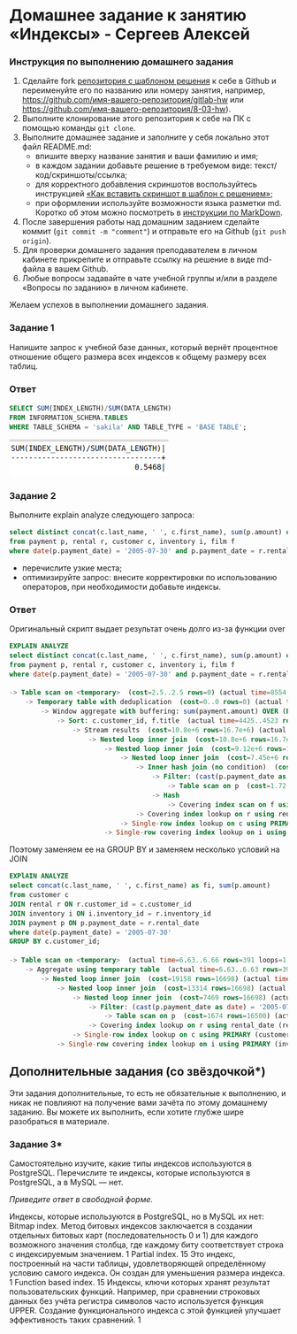 # Домашнее задание к занятию «Индексы» - Сергеев Алексей

### Инструкция по выполнению домашнего задания

1. Сделайте fork [репозитория c шаблоном решения](https://github.com/netology-code/sys-pattern-homework) к себе в Github и переименуйте его по названию или номеру занятия, например, https://github.com/имя-вашего-репозитория/gitlab-hw или https://github.com/имя-вашего-репозитория/8-03-hw).
2. Выполните клонирование этого репозитория к себе на ПК с помощью команды `git clone`.
3. Выполните домашнее задание и заполните у себя локально этот файл README.md:
   - впишите вверху название занятия и ваши фамилию и имя;
   - в каждом задании добавьте решение в требуемом виде: текст/код/скриншоты/ссылка;
   - для корректного добавления скриншотов воспользуйтесь инструкцией [«Как вставить скриншот в шаблон с решением»](https://github.com/netology-code/sys-pattern-homework/blob/main/screen-instruction.md);
   - при оформлении используйте возможности языка разметки md. Коротко об этом можно посмотреть в [инструкции по MarkDown](https://github.com/netology-code/sys-pattern-homework/blob/main/md-instruction.md).
4. После завершения работы над домашним заданием сделайте коммит (`git commit -m "comment"`) и отправьте его на Github (`git push origin`).
5. Для проверки домашнего задания преподавателем в личном кабинете прикрепите и отправьте ссылку на решение в виде md-файла в вашем Github.
6. Любые вопросы задавайте в чате учебной группы и/или в разделе «Вопросы по заданию» в личном кабинете.

Желаем успехов в выполнении домашнего задания.

### Задание 1

Напишите запрос к учебной базе данных, который вернёт процентное отношение общего размера всех индексов к общему размеру всех таблиц.

### Ответ
```SQL
SELECT SUM(INDEX_LENGTH)/SUM(DATA_LENGTH)
FROM INFORMATION_SCHEMA.TABLES
WHERE TABLE_SCHEMA = 'sakila' AND TABLE_TYPE = 'BASE TABLE';
```
![Результат запроса](img/1-1.png)


### Задание 2

Выполните explain analyze следующего запроса:
```sql
select distinct concat(c.last_name, ' ', c.first_name), sum(p.amount) over (partition by c.customer_id, f.title)
from payment p, rental r, customer c, inventory i, film f
where date(p.payment_date) = '2005-07-30' and p.payment_date = r.rental_date and r.customer_id = c.customer_id and i.inventory_id = r.inventory_id
```
- перечислите узкие места;
- оптимизируйте запрос: внесите корректировки по использованию операторов, при необходимости добавьте индексы.

### Ответ
Оригинальный скрипт выдает результат очень долго из-за функции over
```SQL
EXPLAIN ANALYZE
select distinct concat(c.last_name, ' ', c.first_name), sum(p.amount) over (partition by c.customer_id, f.title)
from payment p, rental r, customer c, inventory i, film f
where date(p.payment_date) = '2005-07-30' and p.payment_date = r.rental_date and r.customer_id = c.customer_id and i.inventory_id = r.inventory_id;

-> Table scan on <temporary>  (cost=2.5..2.5 rows=0) (actual time=8554..8554 rows=391 loops=1)
    -> Temporary table with deduplication  (cost=0..0 rows=0) (actual time=8554..8554 rows=391 loops=1)
        -> Window aggregate with buffering: sum(payment.amount) OVER (PARTITION BY c.customer_id,f.title )   (actual time=4426..8288 rows=642000 loops=1)
            -> Sort: c.customer_id, f.title  (actual time=4425..4523 rows=642000 loops=1)
                -> Stream results  (cost=10.8e+6 rows=16.7e+6) (actual time=1.28..2496 rows=642000 loops=1)
                    -> Nested loop inner join  (cost=10.8e+6 rows=16.7e+6) (actual time=1.27..2150 rows=642000 loops=1)
                        -> Nested loop inner join  (cost=9.12e+6 rows=16.7e+6) (actual time=1.27..1920 rows=642000 loops=1)
                            -> Nested loop inner join  (cost=7.45e+6 rows=16.7e+6) (actual time=1.26..1662 rows=642000 loops=1)
                                -> Inner hash join (no condition)  (cost=1.65e+6 rows=16.5e+6) (actual time=1.24..59.1 rows=634000 loops=1)
                                    -> Filter: (cast(p.payment_date as date) = '2005-07-30')  (cost=1.72 rows=16500) (actual time=0.321..9.47 rows=634 loops=1)
                                        -> Table scan on p  (cost=1.72 rows=16500) (actual time=0.311..4.28 rows=16044 loops=1)
                                    -> Hash
                                        -> Covering index scan on f using idx_title  (cost=112 rows=1000) (actual time=0.488..0.767 rows=1000 loops=1)
                                -> Covering index lookup on r using rental_date (rental_date=p.payment_date)  (cost=0.25 rows=1.01) (actual time=0.00175..0.00236 rows=1.01 loops=634000)
                            -> Single-row index lookup on c using PRIMARY (customer_id=r.customer_id)  (cost=250e-6 rows=1) (actual time=186e-6..216e-6 rows=1 loops=642000)
                        -> Single-row covering index lookup on i using PRIMARY (inventory_id=r.inventory_id)  (cost=250e-6 rows=1) (actual time=172e-6..194e-6 rows=1 loops=642000)
```
    
Поэтому заменяем ее на GROUP BY и заменяем несколько условий на JOIN
```SQL
EXPlAIN ANALYZE    
select concat(c.last_name, ' ', c.first_name) as fi, sum(p.amount)
from customer c
JOIN rental r ON r.customer_id = c.customer_id
JOIN inventory i ON i.inventory_id = r.inventory_id
JOIN payment p ON p.payment_date = r.rental_date 
where date(p.payment_date) = '2005-07-30'
GROUP BY c.customer_id;

-> Table scan on <temporary>  (actual time=6.63..6.66 rows=391 loops=1)
    -> Aggregate using temporary table  (actual time=6.63..6.63 rows=391 loops=1)
        -> Nested loop inner join  (cost=19158 rows=16698) (actual time=0.231..6.26 rows=642 loops=1)
            -> Nested loop inner join  (cost=13314 rows=16698) (actual time=0.228..5.49 rows=642 loops=1)
                -> Nested loop inner join  (cost=7469 rows=16698) (actual time=0.222..4.91 rows=642 loops=1)
                    -> Filter: (cast(p.payment_date as date) = '2005-07-30')  (cost=1674 rows=16500) (actual time=0.211..3.83 rows=634 loops=1)
                        -> Table scan on p  (cost=1674 rows=16500) (actual time=0.204..2.93 rows=16044 loops=1)
                    -> Covering index lookup on r using rental_date (rental_date=p.payment_date)  (cost=0.25 rows=1.01) (actual time=0.00117..0.00154 rows=1.01 loops=634)
                -> Single-row index lookup on c using PRIMARY (customer_id=r.customer_id)  (cost=0.25 rows=1) (actual time=760e-6..779e-6 rows=1 loops=642)
            -> Single-row covering index lookup on i using PRIMARY (inventory_id=r.inventory_id)  (cost=0.25 rows=1) (actual time=0.00107..0.00109 rows=1 loops=642)

```

## Дополнительные задания (со звёздочкой*)
Эти задания дополнительные, то есть не обязательные к выполнению, и никак не повлияют на получение вами зачёта по этому домашнему заданию. Вы можете их выполнить, если хотите глубже шире разобраться в материале.

### Задание 3*

Самостоятельно изучите, какие типы индексов используются в PostgreSQL. Перечислите те индексы, которые используются в PostgreSQL, а в MySQL — нет.

*Приведите ответ в свободной форме.*

Индексы, которые используются в PostgreSQL, но в MySQL их нет:
	Bitmap index. Метод битовых индексов заключается в создании отдельных битовых карт (последовательность 0 и 1) для каждого возможного значения столбца, где каждому биту соответствует строка с индексируемым значением. 1
	Partial index. 15 Это индекс, построенный на части таблицы, удовлетворяющей определённому условию самого индекса. Он создан для уменьшения размера индекса. 1
	Function based index. 15 Индексы, ключи которых хранят результат пользовательских функций. Например, при сравнении строковых данных без учёта регистра символов часто используется функция UPPER. Создание функционального индекса с этой функцией улучшает эффективность таких сравнений. 1